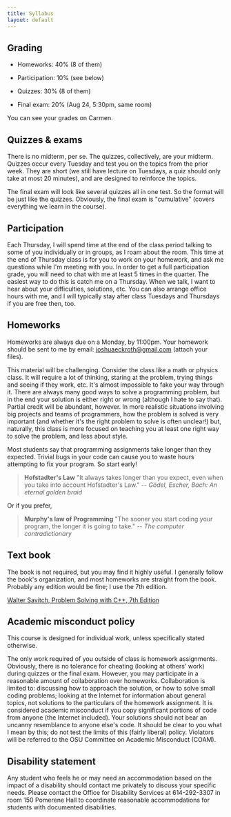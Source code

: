 ```yaml
---
title: Syllabus
layout: default
---
```


## Grading

- Homeworks: 40% (8 of them)

- Participation: 10% (see below)

- Quizzes: 30% (8 of them)

- Final exam: 20% (Aug 24, 5:30pm, same room)

You can see your grades on Carmen.

## Quizzes & exams

There is no midterm, per se. The quizzes, collectively, are your midterm.
Quizzes occur every Tuesday and test you on the topics from the prior week. They
are short (we still have lecture on Tuesdays, a quiz should only take at most 20
minutes), and are designed to reinforce the topics.

The final exam will look like several quizzes all in one test. So the format
will be just like the quizzes. Obviously, the final exam is "cumulative"
(covers everything we learn in the course).

## Participation

Each Thursday, I will spend time at the end of the class period talking to some
of you individually or in groups, as I roam about the room. This time at the
end of Thursday class is for you to work on your homework, and ask me questions
while I'm meeting with you. In order to get a full participation grade, you
will need to chat with me at least 5 times in the quarter. The easiest way to
do this is catch me on a Thursday. When we talk, I want to hear about your
difficulties, solutions, etc. You can also arrange office hours with me, and I
will typically stay after class Tuesdays and Thursdays if you are free then,
too.

## Homeworks

Homeworks are always due on a Monday, by 11:00pm. Your homework should be sent
to me by email: [joshuaeckroth@gmail.com](mailto:joshuaeckroth@gmail.com)
(attach your files).

This material will be challenging. Consider the class like a math or physics
class. It will require a lot of thinking, staring at the problem, trying things
and seeing if they work, etc. It's almost impossible to fake your way through
it. There are always many good ways to solve a programming problem, but in the
end your solution is either right or wrong (although I hate to say that).
Partial credit will be abundant, however. In more realistic situations
involving big projects and teams of programmers, how the problem is solved is
very important (and whether it's the right problem to solve is often unclear!)
but, naturally, this class is more focused on teaching you at least one right
way to solve the problem, and less about style.

Most students say that programming assignments take longer than they expected.
Trivial bugs in your code can cause you to waste hours attempting to fix your
program. So start early!

> **Hofstadter's Law** "It always takes longer than you expect, even when you
> take into account Hofstadter's Law." --
> *G&ouml;del, Escher, Bach: An eternal golden braid*

Or if you prefer,

> **Murphy's law of Programming** "The sooner you start coding your program,
> the longer it is going to take." -- *The computer contradictionary*

## Text book

The book is not required, but you may find it highly useful. I generally follow
the book's organization, and most homeworks are straight from the book.
Probably any edition would be fine; I use the 7th edition.

[Walter Savitch, Problem Solving with C++, 7th Edition](http://www.amazon.com/Problem-Solving-7th-Walter-Savitch/dp/0321531345/ref=pd_sim_b_4)

## Academic misconduct policy

This course is designed for individual work, unless specifically stated
otherwise.

The only work required of you outside of class is homework assignments.
Obviously, there is no tolerance for cheating (looking at others' work) during
quizzes or the final exam. However, you may participate in a reasonable amount
of collaboration over homeworks. Collaboration is limited to: discussing how to
approach the solution, or how to solve small coding problems; looking at the
Internet for information about general topics, not solutions to the particulars
of the homework assignment. It is considered academic misconduct if you copy
significant portions of code from anyone (the Internet included). Your
solutions should not bear an uncanny resemblance to anyone else's code. It
should be clear to you what I mean by this; do not test the limits of this
(fairly liberal) policy. Violators will be referred to the OSU Committee on
Academic Misconduct (COAM).

## Disability statement

Any student who feels he or may need an accommodation based on the impact of a
disability should contact me privately to discuss your specific needs. Please
contact the Office for Disability Services at 614-292-3307 in room 150 Pomerene
Hall to coordinate reasonable accommodations for students with documented
disabilities.

